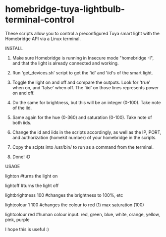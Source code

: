 # homebridge-tuya-lightbulb-terminal-control
These scripts allow you to control a preconfigured Tuya smart light with the Homebridge API via a Linux terminal.

INSTALL

1) Make sure Homebridge is running in Insecure mode "homebridge -I", and that the light is already connected and working.

2) Run 'get_devices.sh' script to get the 'id' and 'iid's of the smart light.

3) Toggle the light on and off and compare the outputs. Look for 'true' when on, and 'false' when off. The 'iid' on those lines represents power on and off.

4) Do the same for brightness, but this will be an integer (0-100). Take note of the iid.

5) Same again for the hue (0-360) and saturation (0-100). Take note of both iids.

6) Change the id and iids in the scripts accordingly, as well as the IP, PORT, and authorization (homekit number) of your homebridge in the scripts.

7) Copy the scipts into /usr/bin/ to run as a command from the terminal.

8) Done! :D

USAGE

lighton #turns the light on

lightoff #turns the light off

lightbrightness 100 #changes the brightness to 100%, etc

lightcolour 1 100 #changes the colour to red (1) max saturation (100)

lightcolour red #human colour input. red, green, blue, white, orange, yellow, pink, purple

I hope this is useful :)
